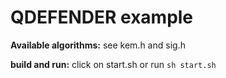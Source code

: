 # QDEFENDER example

**Available algorithms:** see kem.h and sig.h

**build and run:** click on start.sh or run `sh start.sh` 
